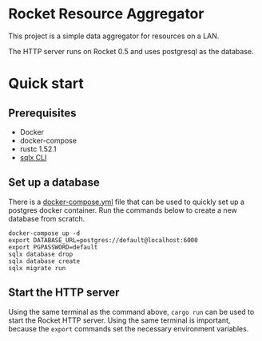# Rocket Resource Aggregator

This project is a simple data aggregator for resources on a LAN.

The HTTP server runs on Rocket 0.5 and uses postgresql as the database.

# Quick start

## Prerequisites

- Docker
- docker-compose
- rustc 1.52.1
- [sqlx CLI](https://github.com/launchbadge/sqlx/blob/master/sqlx-cli/README.md)

## Set up a database

There is a [docker-compose.yml](./docker-compose.yml) file that can be used to
quickly set up a postgres docker container. Run the commands below to create a
new database from scratch.

```
docker-compose up -d
export DATABASE_URL=postgres://default@localhost:6000
export PGPASSWORD=default
sqlx database drop
sqlx database create
sqlx migrate run
```

## Start the HTTP server

Using the same terminal as the command above, `cargo run` can be used to start
the Rocket HTTP server. Using the same terminal is important, because the
`export` commands set the necessary environment variables.
